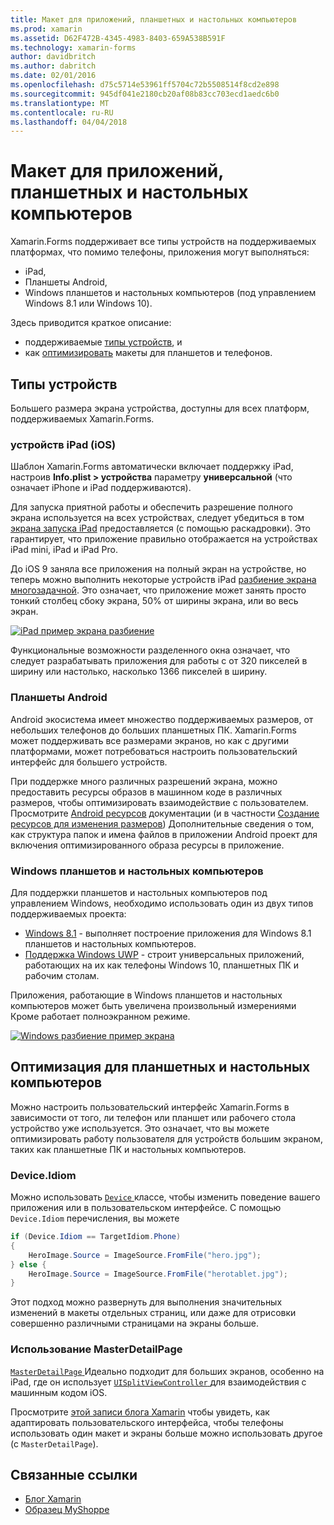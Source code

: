 ```yaml
---
title: Макет для приложений, планшетных и настольных компьютеров
ms.prod: xamarin
ms.assetid: D62F472B-4345-4983-8403-659A538B591F
ms.technology: xamarin-forms
author: davidbritch
ms.author: dabritch
ms.date: 02/01/2016
ms.openlocfilehash: d75c5714e53961ff5704c72b5508514f8cd2e898
ms.sourcegitcommit: 945df041e2180cb20af08b83cc703ecd1aedc6b0
ms.translationtype: MT
ms.contentlocale: ru-RU
ms.lasthandoff: 04/04/2018
---
```

# <a name="layout-for-tablet-and-desktop-apps"></a>Макет для приложений, планшетных и настольных компьютеров

Xamarin.Forms поддерживает все типы устройств на поддерживаемых платформах, что помимо телефоны, приложения могут выполняться:

* iPad,
* Планшеты Android,
* Windows планшетов и настольных компьютеров (под управлением Windows 8.1 или Windows 10).

Здесь приводится краткое описание:

* поддерживаемые [типы устройств](#Device_Types), и
* как [оптимизировать](#optimize) макеты для планшетов и телефонов.

<a name="Device_Types" />

## <a name="device-types"></a>Типы устройств

Большего размера экрана устройства, доступны для всех платформ, поддерживаемых Xamarin.Forms.

### <a name="ipads-ios"></a>устройств iPad (iOS)

Шаблон Xamarin.Forms автоматически включает поддержку iPad, настроив **Info.plist > устройства** параметру **универсальной** (что означает iPhone и iPad поддерживаются).

Для запуска приятной работы и обеспечить разрешение полного экрана используется на всех устройствах, следует убедиться в том [экрана запуска iPad](~/ios/app-fundamentals/images-icons/launch-screens.md) предоставляется (с помощью раскадровки). Это гарантирует, что приложение правильно отображается на устройствах iPad mini, iPad и iPad Pro.

До iOS 9 заняла все приложения на полный экран на устройстве, но теперь можно выполнить некоторые устройств iPad [разбиение экрана многозадачной](~/ios/platform/multitasking.md).
Это означает, что приложение может занять просто тонкий столбец сбоку экрана, 50% от ширины экрана, или во весь экран.

[![](tablet-images/ipad-sml.png "iPad пример экрана разбиение")](tablet-images/ipad.png#lightbox "iPad пример экрана разбиение")

Функциональные возможности разделенного окна означает, что следует разрабатывать приложения для работы с от 320 пикселей в ширину или настолько, насколько 1366 пикселей в ширину.

### <a name="android-tablets"></a>Планшеты Android

Android экосистема имеет множество поддерживаемых размеров, от небольших телефонов до больших планшетных ПК. Xamarin.Forms может поддерживать все размерами экранов, но как с другими платформами, может потребоваться настроить пользовательский интерфейс для большего устройств.

При поддержке много различных разрешений экрана, можно предоставить ресурсы образов в машинном коде в различных размеров, чтобы оптимизировать взаимодействие с пользователем.
Просмотрите [Android ресурсов](~/android/app-fundamentals/resources-in-android/index.md) документации (и в частности [Создание ресурсов для изменения размеров](~/android/app-fundamentals/resources-in-android/resources-for-varying-screens.md)) Дополнительные сведения о том, как структура папок и имена файлов в приложении Android проект для включения оптимизированного образа ресурсы в приложение.

### <a name="windows-tablets-and-desktops"></a>Windows планшетов и настольных компьютеров

Для поддержки планшетов и настольных компьютеров под управлением Windows, необходимо использовать один из двух типов поддерживаемых проекта:

* [Windows 8.1](~/xamarin-forms/platform/windows/installation/tablet.md) -
  выполняет построение приложения для Windows 8.1 планшетов и настольных компьютеров.
* [Поддержка Windows UWP](~/xamarin-forms/platform/windows/installation/universal.md) -
  строит универсальных приложений, работающих на их как телефоны Windows 10, планшетных ПК и рабочим столам.

Приложения, работающие в Windows планшетов и настольных компьютеров может быть увеличена произвольный измерениями Кроме работает полноэкранном режиме.

[![](tablet-images/splitscreen-sml.png "Windows разбиение пример экрана")](tablet-images/splitscreen.png#lightbox "Windows разбиение пример экрана")


<a name="optimize" />

## <a name="optimizing-for-tablet-and-desktop"></a>Оптимизация для планшетных и настольных компьютеров

Можно настроить пользовательский интерфейс Xamarin.Forms в зависимости от того, ли телефон или планшет или рабочего стола устройство уже используется. Это означает, что вы можете оптимизировать работу пользователя для устройств большим экраном, таких как планшетные ПК и настольных компьютеров.


### <a name="deviceidiom"></a>Device.Idiom

Можно использовать [ `Device` ](~/xamarin-forms/platform/device.md) классе, чтобы изменить поведение вашего приложения или в пользовательском интерфейсе. С помощью `Device.Idiom` перечисления, вы можете

```csharp
if (Device.Idiom == TargetIdiom.Phone)
{
    HeroImage.Source = ImageSource.FromFile("hero.jpg");
} else {
    HeroImage.Source = ImageSource.FromFile("herotablet.jpg");
}
```

Этот подход можно развернуть для выполнения значительных изменений в макеты отдельных страниц, или даже для отрисовки совершенно различными страницами на экраны больше.

### <a name="leveraging-masterdetailpage"></a>Использование MasterDetailPage

[ `MasterDetailPage` ](https://developer.xamarin.com/api/type/Xamarin.Forms.MasterDetailPage/) Идеально подходит для больших экранов, особенно на iPad, где он использует [ `UISplitViewController` ](https://developer.xamarin.com/api/type/UIKit.UISplitViewController/) для взаимодействия с машинным кодом iOS.

Просмотрите [этой записи блога Xamarin](https://blog.xamarin.com/bringing-xamarin-forms-apps-to-tablets/) чтобы увидеть, как адаптировать пользовательского интерфейса, чтобы телефоны использовать один макет и экраны больше можно использовать другое (с `MasterDetailPage`).



## <a name="related-links"></a>Связанные ссылки

- [Блог Xamarin](https://blog.xamarin.com/bringing-xamarin-forms-apps-to-tablets/)
- [Образец MyShoppe](https://github.com/jamesmontemagno/myshoppe)
